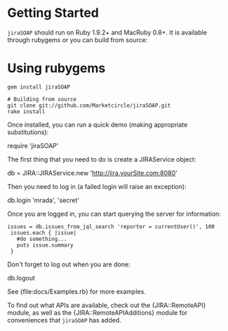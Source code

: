 #  Getting Started

`jiraSOAP` should run on Ruby 1.9.2+ and MacRuby 0.8+. It is available through rubygems or you can build from source:

   # Using rubygems
    gem install jiraSOAP

    # Building from source
    git clone git://github.com/Marketcircle/jiraSOAP.git
    rake install

Once installed, you can run a quick demo (making appropriate substitutions):

   require 'jiraSOAP'

The first thing that you need to do is create a JIRAService object:

   db = JIRA::JIRAService.new 'http://jira.yourSite.com:8080'

Then you need to log in (a failed login will raise an exception):

   db.login 'mrada', 'secret'

Once you are logged in, you can start querying the server for information:

    issues = db.issues_from_jql_search 'reporter = currentUser()', 100
     issues.each { |issue|
       #do something...
       puts issue.summary
     }

Don't forget to log out when you are done:

   db.logout

See {file:docs/Examples.rb} for more examples.

To find out what APIs are available, check out the {JIRA::RemoteAPI}
module, as well as the {JIRA::RemoteAPIAdditions} module for
conveniences that `jiraSOAP` has added.
